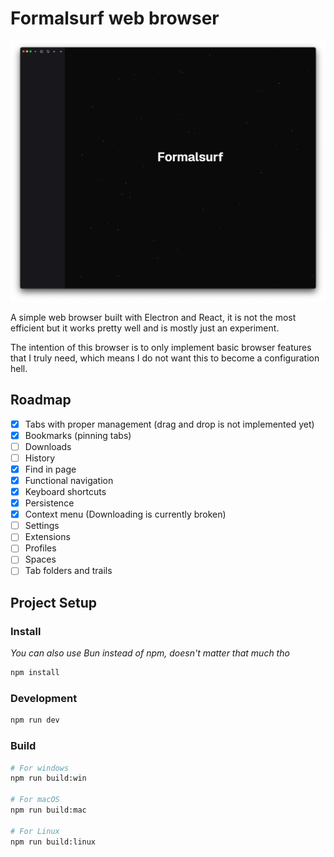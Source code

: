 # Formalsurf web browser

![screenshot](https://github.com/FormalSnake/Formalsurf/blob/main/assets/screenshot.png)

A simple web browser built with Electron and React, it is not the most efficient but it works pretty well and is mostly just an experiment.

The intention of this browser is to only implement basic browser features that I truly need, which means I do not want this to become a configuration hell.

## Roadmap
- [x] Tabs with proper management (drag and drop is not implemented yet)
- [x] Bookmarks (pinning tabs)
- [ ] Downloads
- [ ] History
- [x] Find in page
- [x] Functional navigation
- [x] Keyboard shortcuts
- [x] Persistence
- [x] Context menu (Downloading is currently broken)
- [ ] Settings
- [ ] Extensions
- [ ] Profiles
- [ ] Spaces
- [ ] Tab folders and trails

## Project Setup

### Install
_You can also use Bun instead of npm, doesn't matter that much tho_
```bash
npm install
```

### Development

```bash
npm run dev
```

### Build

```bash
# For windows
npm run build:win

# For macOS
npm run build:mac

# For Linux
npm run build:linux
```
